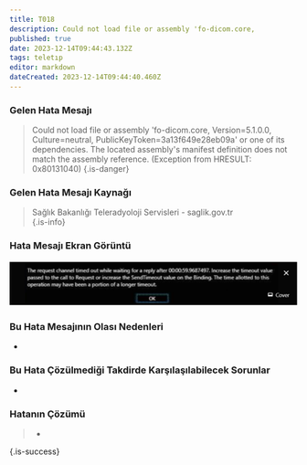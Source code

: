 ```yaml
---
title: T018
description: Could not load file or assembly 'fo-dicom.core,
published: true
date: 2023-12-14T09:44:43.132Z
tags: teletıp
editor: markdown
dateCreated: 2023-12-14T09:44:40.460Z
---
```


### Gelen Hata Mesajı 
> Could not load file or assembly 'fo-dicom.core, Version=5.1.0.0, Culture=neutral, PublicKeyToken=3a13f649e28eb09a' or one of its dependencies. The located assembly's manifest definition does not match the assembly reference. (Exception from HRESULT: 0x80131040)
{.is-danger}


### Gelen Hata Mesajı Kaynağı
> Sağlık Bakanlığı Teleradyoloji Servisleri - saglik.gov.tr  
{.is-info}


### Hata Mesajı Ekran Görüntü

![t001.png](/hatagoruntu/t001.png)


### Bu Hata Mesajının Olası Nedenleri 

- 

### Bu Hata Çözülmediği Takdirde Karşılaşılabilecek Sorunlar

- 

### Hatanın Çözümü

>  - 
{.is-success}



